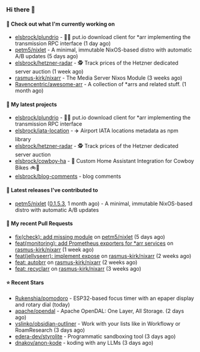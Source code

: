 ### Hi there 👋

#### 👷 Check out what I'm currently working on

- [elsbrock/plundrio](https://github.com/elsbrock/plundrio) - 🏴‍☠️ put.io download client for *arr implementing the transmission RPC interface (1 day ago)
- [petm5/nixlet](https://github.com/petm5/nixlet) - A minimal, immutable NixOS-based distro with automatic A/B updates (5 days ago)
- [elsbrock/hetzner-radar](https://github.com/elsbrock/hetzner-radar) - 🕵️ Track prices of the Hetzner dedicated server auction (1 week ago)
- [rasmus-kirk/nixarr](https://github.com/rasmus-kirk/nixarr) - The Media Server Nixos Module (3 weeks ago)
- [Ravencentric/awesome-arr](https://github.com/Ravencentric/awesome-arr) - A collection of *arrs and related stuff. (1 month ago)

#### 🌱 My latest projects

- [elsbrock/plundrio](https://github.com/elsbrock/plundrio) - 🏴‍☠️ put.io download client for *arr implementing the transmission RPC interface
- [elsbrock/iata-location](https://github.com/elsbrock/iata-location) - ✈️ Airport IATA locations metadata as npm library
- [elsbrock/hetzner-radar](https://github.com/elsbrock/hetzner-radar) - 🕵️ Track prices of the Hetzner dedicated server auction
- [elsbrock/cowboy-ha](https://github.com/elsbrock/cowboy-ha) - 🤠 Custom Home Assistant Integration for Cowboy Bikes 🚲💨
- [elsbrock/blog-comments](https://github.com/elsbrock/blog-comments) - blog comments

#### 🔭 Latest releases I've contributed to

- [petm5/nixlet](https://github.com/petm5/nixlet) ([0.1.5.3](https://github.com/petm5/nixlet/releases/tag/0.1.5.3), 1 month ago) - A minimal, immutable NixOS-based distro with automatic A/B updates

#### 🔨 My recent Pull Requests

- [fix(check): add missing module](https://github.com/petm5/nixlet/pull/6) on [petm5/nixlet](https://github.com/petm5/nixlet) (5 days ago)
- [feat(monitoring): add Prometheus exporters for *arr services](https://github.com/rasmus-kirk/nixarr/pull/47) on [rasmus-kirk/nixarr](https://github.com/rasmus-kirk/nixarr) (1 week ago)
- [feat(jellyseerr): implement expose](https://github.com/rasmus-kirk/nixarr/pull/46) on [rasmus-kirk/nixarr](https://github.com/rasmus-kirk/nixarr) (2 weeks ago)
- [feat: autobrr](https://github.com/rasmus-kirk/nixarr/pull/45) on [rasmus-kirk/nixarr](https://github.com/rasmus-kirk/nixarr) (2 weeks ago)
- [feat: recyclarr](https://github.com/rasmus-kirk/nixarr/pull/44) on [rasmus-kirk/nixarr](https://github.com/rasmus-kirk/nixarr) (3 weeks ago)

#### ⭐ Recent Stars

- [Rukenshia/pomodoro](https://github.com/Rukenshia/pomodoro) - ESP32-based focus timer with an epaper display and rotary dial (today)
- [apache/opendal](https://github.com/apache/opendal) - Apache OpenDAL: One Layer, All Storage. (2 days ago)
- [vslinko/obsidian-outliner](https://github.com/vslinko/obsidian-outliner) - Work with your lists like in Workflowy or RoamResearch (3 days ago)
- [edera-dev/styrolite](https://github.com/edera-dev/styrolite) - Programmatic sandboxing tool (3 days ago)
- [dnakov/anon-kode](https://github.com/dnakov/anon-kode) - koding with any LLMs (3 days ago)

